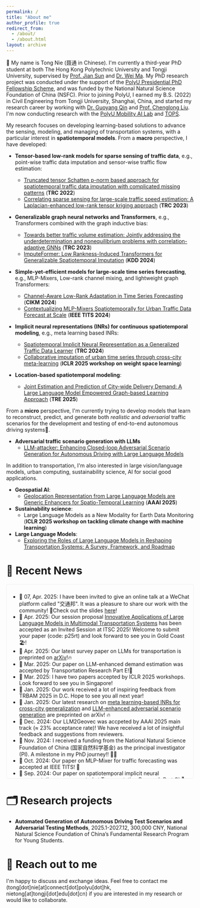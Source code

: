 ```yaml
---
permalink: /
title: "About me"
author_profile: true
redirect_from: 
  - /about/
  - /about.html
layout: archive
---
```


👋 My name is Tong Nie (聂通 in Chinese). I'm currently a third-year PhD student at both The Hong Kong Polytechnic University and Tongji University, supervised by [Prof. Jian Sun](https://tops.tongji.edu.cn/info/1031/1187.htm) and [Dr. Wei Ma](http://weima171.com/). My PhD research project was conducted under the support of the [PolyU Presidential PhD Fellowship Scheme](https://www.polyu.edu.hk/gs/prospective-students/fellowship-scholarship-schemes/pppfs/), and was funded by the National Natural Science Foundation of China (NSFC). Prior to joining PolyU, I earned my B.S. (2022) in Civil Engineering from Tongji University, Shanghai, China, and started my research career by working with [Dr. Guoyang Qin](https://scholar.google.com/citations?user=RqB1UgYAAAAJ&hl=zh-CN) and [Prof. Chenglong Liu](https://charley33301.github.io/).
I'm now conducting research with the [PolyU Mobility AI Lab](http://polyu-mobility-ai-lab.com/) and [TOPS](https://tops.tongji.edu.cn/).

My research focuses on developing learning-based solutions to advance the sensing, modeling, and managing of transportation systems, with a particular interest in **spatiotemporal models**. From a **macro** perspective, I have developed: 

- **Tensor-based low-rank models for sparse sensing of traffic data**, e.g., point-wise traffic data imputation and sensor-wise traffic flow estimation:
  - [Truncated tensor Schatten p-norm based approach for spatiotemporal traffic data imputation with complicated missing patterns](https://doi.org/10.1016/j.trc.2022.103737) (**TRC 2022**)
  - [Correlating sparse sensing for large-scale traffic speed estimation: A Laplacian-enhanced low-rank tensor kriging approach](https://doi.org/10.1016/j.trc.2023.104190) (**TRC 2023**)
    
- **Generalizable graph neural networks and Transformers**, e.g., Transformers combined with the graph inductive bias:
  - [Towards better traffic volume estimation: Jointly addressing the underdetermination and nonequilibrium problems with correlation-adaptive GNNs](https://doi.org/10.1016/j.trc.2023.104402) (**TRC 2023**)
  - [ImputeFormer: Low Rankness-Induced Transformers for Generalizable Spatiotemporal Imputation](https://doi.org/10.1145/3637528.3671751) (**KDD 2024**)
  
- **Simple-yet-efficient models for large-scale time series forecasting**, e.g., MLP-Mixers, Low-rank channel mixing, and lightweight graph Transformers:
  - [Channel-Aware Low-Rank Adaptation in Time Series Forecasting](https://doi.org/10.1145/3627673.3679884) (**CIKM 2024**)
  - [Contextualizing MLP-Mixers Spatiotemporally for Urban Traffic Data Forecast at Scale](https://doi.org/10.1109/TITS.2024.3491754) (**IEEE TITS 2024**)

- **Implicit neural representations (INRs) for continuous spatiotemporal modeling**, e.g., meta learning based INRs:
  - [Spatiotemporal Implicit Neural Representation as a Generalized Traffic Data Learner](https://doi.org/10.1016/j.trc.2024.104890) (**TRC 2024**)
  - [Collaborative imputation of urban time series through cross-city meta-learning](https://doi.org/10.48550/arXiv.2501.11306) (**ICLR 2025 workshop on weight space learning**)

- **Location-based spatiotemporal modeling**:
  - [Joint Estimation and Prediction of City-wide Delivery Demand: A Large Language Model Empowered Graph-based Learning Approach](https://doi.org/10.1016/j.tre.2025.104075) (**TRE 2025**)
  
From a **micro** perspective, I'm currently trying to develop models that learn to reconstruct, predict, and generate both *realistic* and *adversarial* traffic scenarios for the development and testing of end-to-end autonomous driving systems🚗.
- **Adversarial traffic scenario generation with LLMs**
   - [LLM-attacker: Enhancing Closed-loop Adversarial Scenario Generation for Autonomous Driving with Large Language Models](https://doi.org/10.48550/arXiv.2501.15850)

In addition to transportation, I'm also interested in large vision/language models, urban computing, sustainability science, AI for social good applications.
- **Geospatial AI**:
  - [Geolocation Representation from Large Language Models are Generic Enhancers for Spatio-Temporal Learning](https://doi.org/10.48550/arXiv.2408.12116) (**AAAI 2025**)
- **Sustainability science**:
  - Large Language Models as a New Modality for Earth Data Monitoring (**ICLR 2025 workshop on tackling climate change with machine learning**)
- **Large Language Models**:
  - [Exploring the Roles of Large Language Models in Reshaping Transportation Systems: A Survey, Framework, and Roadmap](https://arxiv.org/abs/2503.21411)

📣 Recent News
======
<div style="max-height: 500px; overflow-y: auto; padding: 10px; border: 1px solid #eee; border-radius: 5px;">
<ul>
  <li>📢 07, Apr. 2025: I have been invited to give an online talk at a WeChat platform called "交通邦". It was a pleasure to share our work with the community! 📝Check out the slides <a href="tongnie.github.io/_posts/交通邦-LLM4TR-NIE-Tong.pdf">here</a>!</li>
  <li>📢 Apr. 2025: Our session proposal <a href="https://ieee-itsc.org/2025/wp-content/uploads/sites/4/2025/04/0011_MS.pdf">Innovative Applications of Large Language Models in Multimodal Transportation Systems</a> has been accepted as an Invited Session at ITSC 2025! Welcome to submit your paper (code: p25rt) and look forward to see you in Gold Coast🏖️!</li>
  <li>📢 Apr. 2025: Our latest survey paper on LLMs for transportation is preprinted on <a href="https://arxiv.org/abs/2503.21411">arXiv</a>!🔥</li>
  <li>📢 Mar. 2025: Our paper on LLM-enhanced demand estimation was accepted by Transportation Research Part E!🎉</li>
  <li>📢 Mar. 2025: I have two papers accepted by ICLR 2025 workshops. Look forward to see you in Singapore!</li>
  <li>📢 Jan. 2025: Our work received a lot of inspiring feedback from TRBAM 2025 in D.C. Hope to see you all next year!</li>
  <li>📢 Jan. 2025: Our latest research on <a href="https://doi.org/10.48550/arXiv.2501.11306">meta learning-based INRs for cross-city generalization</a> and <a href="https://doi.org/10.48550/arXiv.2501.15850">LLM-enhanced adversarial scenario generation</a> are preprinted on arXiv! 🔥</li>
  <li>📢 Dec. 2024: Our LLM2Geovec was accpeted by AAAI 2025 main track (≈ 23% acceptance rate)! We have received a lot of insightful feedback and suggestions from reviewers.</li>
  <li>📢 Nov. 2024: I received a funding from the National Natural Science Foundation of China (国家自然科学基金) as the principal investigator (PI). A milestone in my PhD journey!! 🎉🎉</li>
  <li>📢 Oct. 2024: Our paper on MLP-Mixer for traffic forecasting was accepted at IEEE TITS! 🎉</li>
  <li>📢 Sep. 2024: Our paper on spatiotemporal implicit neural representations was accepted at Transportation Research Part C! 🎉</li>
  <li>📢 Aug. 2024: I have attended KDD'24 at Barcelona and TRC-30 at Crete. We had a wonderful travel and enjoyed sharing our research with the community!</li>
  <li>📢 July. 2024: Our paper on low-rank channel adaptation was accepted by CIKM 2024 (≈ 23% acceptance rate)!</li>
  <li>📢 May. 2024: Our ImputeFormer was accepted at KDD 2024 (≈ 20% acceptance rate) by oral presentation! 🎉🎉</li>
</ul>
</div>



🗂️ Research projects
======
- **Automated Generation of Autonomous Driving Test Scenarios and Adversarial Testing Methods**, 2025.1-2027.12, 300,000 CNY, National Natural Science Foundation of China’s Fundamental Research Program for Young Students.

📧 Reach out to me
======
I'm happy to discuss and exchange ideas. Feel free to contact me (tong[dot]nie[at]connect[dot]polyu[dot]hk, nietong[at]tongji[dot]edu[dot]cn) if you are interested in my research or would like to collaborate.

